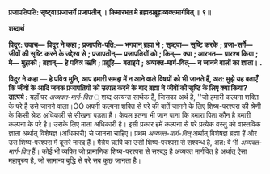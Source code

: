 **प्रजापतिपति: सृष्ट्वा प्रजासर्गे प्रजापतीन् ।** **किमारभत मे ब्रह्मन्प्रब्रूह्यव्यक्तमार्गवित् ॥ ९॥** 

**शब्दार्थ** 

**विदुर: उवाच—** **विदुर ने कहा** **; प्रजापति-पति:—** **भगवान् ब्रह्मा ने** **; सृष्ट्वा—** **सृष्टि करके** **; प्रजा-सर्गे—** **जीवों की सृष्टि** **करने के उद्देश्य से** **; प्रजापतीन्—** **प्रजापतियों को** **; किम्—** **क्या** **; आरभत—** **प्रारश्भ किया** **; मे—** **मुझको** **; ब्रह्मन्—** **हे** **पवित्र ऋषि** **; प्रब्रूहि—** **बताइये** **; अव्यक्त-मार्ग-वित्—** **न जानने वालों का ज्ञाता।** **.** 

**विदुर ने कहा** — **हे पवित्र मुनि, आप हमारी समझ में न आने वाले विषयों को भी** **जानते हैं, अत: मुझे यह बताएँ कि जीवों के आदि जनक प्रजापतियों को उत्पन्न करने के** **बाद ब्रह्मा ने जीवों की सृष्टि के लिए क्या किया?** **तात्पर्य :** यहाँ पर *अव्यक्त-मार्ग-वित* ् शब्द अत्यन्त सार्थक है, जिसका अर्थ है, ''जो हमारी कल्पना शक्ति के परे है उसे जानने वाला।ÓÓ अपनी कल्पना शक्ति से परे की बातें जानने के लिए शिष्य-परश्परा की श्रेणी के किसी श्रेष्ठ अधिकारी से सीखना पड़ता है। केवल इतना भी जान पाना कि हमारा पिता कौन है हमारी कल्पना के परे है। उसके लिए माता अधिकारी है। इसी प्रकार हमें कल्पना से परे प्रत्येक वस्तु को वास्तविक ज्ञाता अर्थात् विशेषज्ञ (अधिकारी) से जानना चाहिए। प्रथम *अव्यक्त-मार्ग-वित्* अर्थात् विशेषज्ञ ब्रह्मा हैं और उस शिष्य-परश्परा में दूसरे नारद हैं। मैत्रेय ऋषि का उसी शिष्य-परश्परा से सश्बन्ध है, अत: वे भी *अव्यक्त-मार्ग-वित्* हैं। कोई भी व्यक्ति जो प्रामाणिक शिष्य-परश्परा से सश्बद्ध है अव्यक्त मार्गवित् है अर्थात् ऐसा महापुरुष है, जो सामान्य बुद्धि से परे सब कुछ जानता है।  